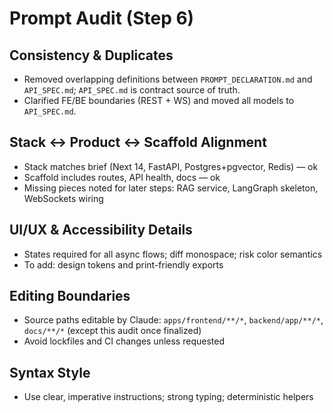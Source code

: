 # Prompt Audit (Step 6)

## Consistency & Duplicates
- Removed overlapping definitions between `PROMPT_DECLARATION.md` and `API_SPEC.md`; `API_SPEC.md` is contract source of truth.
- Clarified FE/BE boundaries (REST + WS) and moved all models to `API_SPEC.md`.

## Stack ↔ Product ↔ Scaffold Alignment
- Stack matches brief (Next 14, FastAPI, Postgres+pgvector, Redis) — ok
- Scaffold includes routes, API health, docs — ok
- Missing pieces noted for later steps: RAG service, LangGraph skeleton, WebSockets wiring

## UI/UX & Accessibility Details
- States required for all async flows; diff monospace; risk color semantics
- To add: design tokens and print-friendly exports

## Editing Boundaries
- Source paths editable by Claude: `apps/frontend/**/*`, `backend/app/**/*`, `docs/**/*` (except this audit once finalized)
- Avoid lockfiles and CI changes unless requested

## Syntax Style
- Use clear, imperative instructions; strong typing; deterministic helpers
